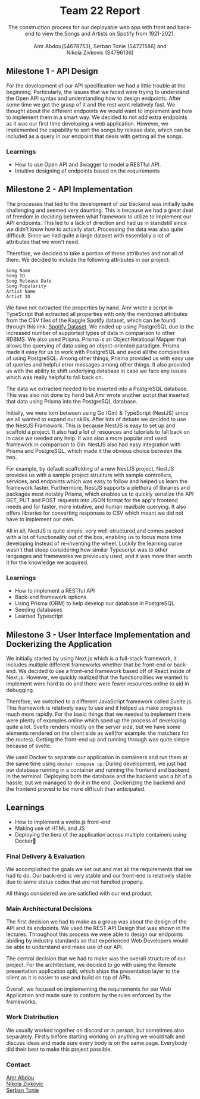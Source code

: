 <br/>
<p align="center">
  <h1 align="center">Team 22 Report</h1>
  <p align="center">
      The construction process for our deployable web app with front and back-end to
        view the Songs and Artists on Spotify from 1921-2021. <br/> <br/>
        Amr Abdou(S4678753), Serban Tonie (S4721586) and <br>
        Nikola Zivkovic (S4796136)
  </p>
    </p>


## **Milestone 1 - API Design**
For the development of our API specification we had a little trouble at the beginning.
Particularly, the issues that we faced were trying to understand the Open API syntax and understanding how to design endpoints.
After some time we got the grasp of it
and the rest went relatively fast. We thought about the different endpoints we would want to implement and how to implement them in a smart way.
We decided to not add extra endpoints as it was our first time developing a web application.
However, we implemented the capability to sort the songs by release date, which can be included as a query in our endpoint that deals with getting all the songs.
### **Learnings**
<ul>
    <li>How to use Open API and Swagger to model a RESTful API.</li>
    <li>Intuitive designing of endpoints based on the requirements</li>
</ul>

## **Milestone 2 - API Implementation**
The processes that led to the development of our backend was initially quite challenging and seemed very daunting. 
This is because we had a great deal of freedom in deciding between what framework to utilize to implement our API endpoints. 
This led to a lack of direction and had us in standstill since we didn’t know how to actually start. 
Processing the data was also quite difficult. 
Since we had quite a large dataset with essentially a lot of attributes that we won't need. 

Therefore, we decided to take a portion of these attributes and not all of them. We decided to include the following attributes in our project:

    Song Name
    Song ID
    Song Release Date
    Song Popularity
    Artist Name
    Artist ID

We have not extracted the properties by hand. Amr wrote a script in TypeScript that extracted all properties with only the mentioned attributes from the CSV files of the Kaggle Spotify dataset, which can be found through this link:
<a href="https://www.kaggle.com/datasets/yamaerenay/spotify-dataset-19212020-600k-tracks"> Spotify Dataset</a>.
We ended up using PostgreSQL due to the increased number of supported types of data in comparison to other RDBMS. 
We also used Prisma. Prisma is an Object Relational Mapper that allows the querying of data using an object-oriented paradigm. 
Prisma made it easy for us to work with PostgreSQL and avoid all the complexities of using PostgreSQL. Among other things,
Prisma provided us with easy use of queries and helpful error messages among other things. It also provided us with the ability to shift underlying database in case we face any issues which was really helpful to fall back on.

The data we extracted needed to be inserted into a PostgreSQL database. This was also not done by hand but Amr wrote another script that inserted that data using Prisma into the PostgreSQL database. 

[//]: # (Both the scripts can be found in the scripts folder.)

Initially, we were torn between using Go (Gin) & TypeScript (NestJS) since we all wanted to expand our skills.  After lots of debate we decided to use the NestJS Framework. 
This is because NestJS is easy to set up and scaffold a project. It also had a lot of resources and tutorials to fall back on in case we needed any help. It was also 
a more popular and used framework in comparison to Gin. NestJS also had easy integration with Prisma and PostgreSQL, which made it the obvious choice between the two.

For example, by default scaffolding of a new NestJS project, NestJS provides us with a sample project structure with sample controllers, services, and endpoints which was easy to follow and helped us learn the framework faster. 
Furthermore, NestJS supports a plethora of libraries and packages most notably Prisma, which enables us to quickly serialize the API GET, PUT and POST requests into JSON format for the app's frontend needs and for faster, more intuitive, and human readbale querying. 
It also offers libraries for converting responses to CSV which meant we did not have to implement our own.

All in all, NestJS is quite simple, very well-structured,and comes packed with a lot of functionality out of the box, enabling us to focus more time developing instead of re-inventing the wheel. 
Luckily the learning curve wasn't that steep considering how similar Typescript was to other languages and frameworks we previously used, and it was more than worth it for the knowledge we acquired.


### **Learnings**
<ul>
    <li>How to implement a RESTful API</li>
    <li>Back-end framework options</li>
    <li>Using Prisma (ORM) to help develop our database in PostgreSQL</li>
    <li>Seeding databases</li>
    <li>Learned Typescript</li>
</ul>

## **Milestone 3 - User Interface Implementation and Dockerizing the Application**
We initially started by using Next.js which is a full-stack framework, it includes multiple different frameworks whether that be
front-end or back-end. We decided to use a front-end framework based off of React inside of Next.js.
However, we quickly realized that the functionalities we wanted to implement were hard to do and
there were fewer resources online to aid in debugging.

Therefore, we switched to a different JavaScript framework called Svelte.js. This framework is relatively easy to use and it
helped us make progress much more rapidly. For the basic things that we needed to implement there were plenty of examples online which
sped up the process of developing quite a lot. Svelte renders mostly on the server side, but we have some elements rendered on
the client side as well(for example: the matchers for the routes). Getting the front-end up and running through was quite simple
because of svelte.

We used Docker to separate our application in containers and run them at the same time using `docker compose up`. During 
development, we just had our database running in a container and running the frontend and backend in the terminal. 
Deploying both the database and the backend was a bit of a hassle, but we managed to do it in the end. Dockerizing the backend and
the frontend proved to be more difficult than anticipated.

## **Learnings**
<ul>
    <li>How to implement a svelte.js front-end</li>
    <li>Making use of HTML and JS</li>
    <li>Deploying the tiers of the application across multiple containers using Docker🤡</li>
</ul>


### **Final Delivery & Evaluation**
We accomplished the goals we set out and met all the requirements that we had to do.
Our back-end is very stable and our front-end is relatively stable due to some status codes that are not handled properly.

All things considered we are satisfied with our end product.

### **Main Architectural Decisions**
The first decision we had to make as a group was about the design of the API and its endpoints. 
We used the REST API Design that was shown in the lectures. Throughout this process we were able to design our endpoints
abiding by industry standards so that experienced Web Developers would be able to understand and make use of our API.

The central decision that we had to make was the overall structure of our project.
For the architecture, we decided to go with using the Remote presentation application split, 
which ships the presentation layer to the client as it is easier to use and build on top of APIs.

Overall, we focused on implementing the requirements for our Web Application and made sure to conform by the rules enforced
by the frameworks.

### **Work Distribution**
We usually worked together on discord or in person, but sometimes also separately. Firstly before starting working on anything we would
talk and discuss ideas and made sure every body is on the same page. Everybody did their best to make this project possible.

### **Contact**
[Amr Abdou](https://github.com/akr115)</br>
[Nikola Zivkovic](https://github.com/nikolazxvkovic)</br>
[Serban Tonie](https://github.com/Serbbi)